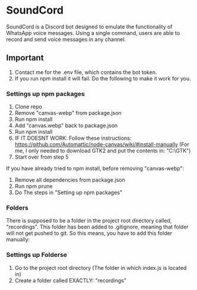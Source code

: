 # SoundCord
SoundCord is a Discord bot designed to emulate the functionality of WhatsApp voice messages. Using a single command, users are able to record and send voice messages in any channel.


## Important
1. Contact me for the .env file, which contains the bot token.
2. If you run npm install it will fail.
Do the following to make it work for you.


### Settings up npm packages
1. Clone repo
2. Remove "canvas-webp" from package.json
3. Run npm install
4. Add "canvas.webp" back to package.json
5. Run npm install
6. IF IT DOESNT WORK: Follow these instructions: https://github.com/Automattic/node-canvas/wiki/#install-manually
    (For me, I only needed to download GTK2 and put the contents in: "C:\GTK")
7. Start over from step 5


If you have already tried to npm install, before removing "canvas-webp":
1. Remove all dependencies from package.json
2. Run npm prune
3. Do The steps in "Setting up npm packages"


### Folders
There is supposed to be a folder in the project root directory called, "recordings".
This folder has been added to .gitignore, meaning that folder will not get pushed to git.
So this means, you have to add this folder manually:


### Settings up Folderse
1. Go to the project root directory (The folder in which index.js is located in)
2. Create a folder called EXACTLY: "recordings"
